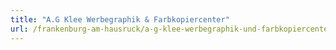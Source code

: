 ```yaml
---
title: "A.G Klee Werbegraphik & Farbkopiercenter"
url: /frankenburg-am-hausruck/a-g-klee-werbegraphik-und-farbkopiercenter/
---
```

